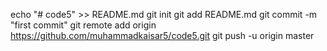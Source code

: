 echo "# code5" >> README.md
git init
git add README.md
git commit -m "first commit"
git remote add origin https://github.com/muhammadkaisar5/code5.git
git push -u origin master
